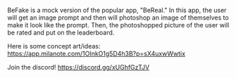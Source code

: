 BeFake is a mock version of the popular app, "BeReal."
In this app, the user will get an image prompt and then will photoshop an image of themselves to make it look like the prompt.
Then, the photoshopped picture of the user will be rated and put on the leaderboard.

Here is some concept art/ideas: 
https://app.milanote.com/1OInkO1g5D4h3B?p=sX4uxwWwtix

Join the discord!
https://discord.gg/xUGhfGzTJV
